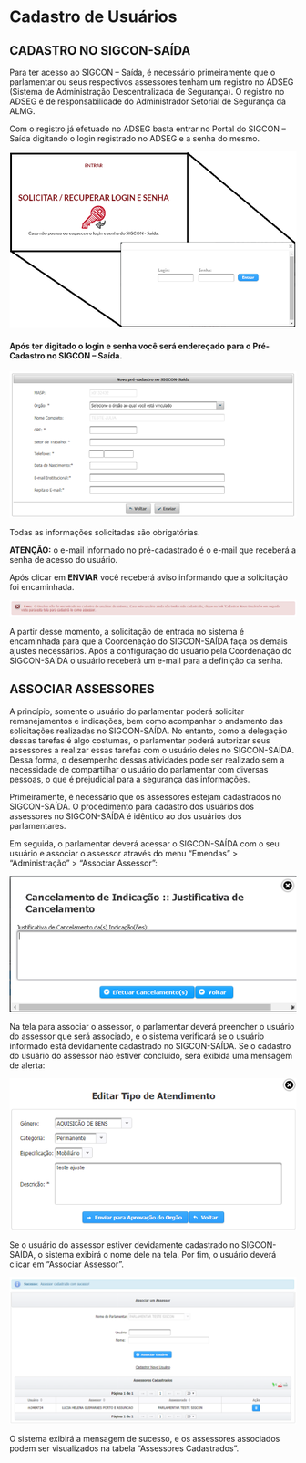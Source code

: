 # Cadastro de Usuários

## CADASTRO NO SIGCON-SAÍDA

Para ter acesso ao SIGCON – Saída, é necessário primeiramente que o parlamentar ou seus respectivos assessores tenham um registro no ADSEG \(Sistema de Administração Descentralizada de Segurança\). O registro no ADSEG é de responsabilidade do Administrador Setorial de Segurança da ALMG.

Com o registro já efetuado no ADSEG basta entrar no Portal do SIGCON – Saída digitando o login registrado no ADSEG e a senha do mesmo.

![](.gitbook/assets/0%20%285%29.png)

#### Após ter digitado o **login** e **senha** você será endereçado para o Pré-Cadastro no SIGCON – Saída.

![](.gitbook/assets/1%20%288%29.png)

Todas as informações solicitadas são obrigatórias.

**ATENÇÃO:** o e-mail informado no pré-cadastrado é o e-mail que receberá a senha de acesso do usuário.

Após clicar em **ENVIAR** você receberá aviso informando que a solicitação foi encaminhada.

![](.gitbook/assets/2%20%289%29.png)

A partir desse momento, a solicitação de entrada no sistema é encaminhada para que a Coordenação do SIGCON-SAÍDA faça os demais ajustes necessários. Após a configuração do usuário pela Coordenação do SIGCON-SAÍDA o usuário receberá um e-mail para a definição da senha.

## ASSOCIAR ASSESSORES

A princípio, somente o usuário do parlamentar poderá solicitar remanejamentos e indicações, bem como acompanhar o andamento das solicitações realizadas no SIGCON-SAÍDA. No entanto, como a delegação dessas tarefas é algo costumas, o parlamentar poderá autorizar seus assessores a realizar essas tarefas com o usuário deles no SIGCON-SAÍDA. Dessa forma, o desempenho dessas atividades pode ser realizado sem a necessidade de compartilhar o usuário do parlamentar com diversas pessoas, o que é prejudicial para a segurança das informações.

Primeiramente, é necessário que os assessores estejam cadastrados no SIGCON-SAÍDA. O procedimento para cadastro dos usuários dos assessores no SIGCON-SAÍDA é idêntico ao dos usuários dos parlamentares.

Em seguida, o parlamentar deverá acessar o SIGCON-SAÍDA com o seu usuário e associar o assessor através do menu “Emendas” &gt; “Administração” &gt; “Associar Assessor”:

![](.gitbook/assets/3%20%2811%29.png)

Na tela para associar o assessor, o parlamentar deverá preencher o usuário do assessor que será associado, e o sistema verificará se o usuário informado está devidamente cadastrado no SIGCON-SAÍDA. Se o cadastro do usuário do assessor não estiver concluído, será exibida uma mensagem de alerta:

![](.gitbook/assets/4%20%289%29.png)

Se o usuário do assessor estiver devidamente cadastrado no SIGCON-SAÍDA, o sistema exibirá o nome dele na tela. Por fim, o usuário deverá clicar em “Associar Assessor”.

![](.gitbook/assets/5%20%283%29.png)

O sistema exibirá a mensagem de sucesso, e os assessores associados podem ser visualizados na tabela “Assessores Cadastrados”.

